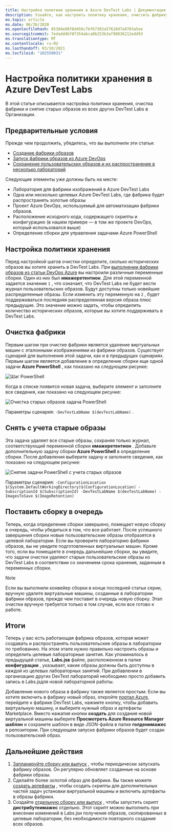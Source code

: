 ```yaml
---
title: Настройка политики хранения в Azure DevTest Labs | Документация Майкрософт
description: Узнайте, как настроить политику хранения, очистить фабрику и снять с учета старые образы из DevTest Labs.
ms.topic: article
ms.date: 06/26/2020
ms.openlocfilehash: 85384e88f8d456c7bf67302a57618d7a9703a5ee
ms.sourcegitcommit: 7edadd4bf8f354abca0b253b3af98836212edd93
ms.translationtype: MT
ms.contentlocale: ru-RU
ms.lasthandoff: 03/10/2021
ms.locfileid: "102550031"
---
```

# <a name="set-up-retention-policy-in-azure-devtest-labs"></a>Настройка политики хранения в Azure DevTest Labs
В этой статье описывается настройка политики хранения, очистка фабрики и снятие старых образов из всех других DevTest Labs в Организации. 

## <a name="prerequisites"></a>Предварительные условия
Прежде чем продолжить, убедитесь, что вы выполнили эти статьи:

- [Создание фабрики образов](image-factory-create.md)
- [Запуск фабрики образов из Azure DevOps](image-factory-set-up-devops-lab.md)
- [Сохранение пользовательских образов и их распространение в несколько лабораторий](image-factory-save-distribute-custom-images.md)

Следующие элементы уже должны быть на месте:

- Лаборатория для фабрики изображений в Azure DevTest Labs
- Одна или несколько целевых Azure DevTest Labs, где фабрика будет распространять золотые образы
- Проект Azure DevOps, используемый для автоматизации фабрики образов.
- Расположение исходного кода, содержащего скрипты и конфигурацию (в нашем примере — в том же проекте DevOps, который использовался выше)
- Определение сборки для управления задачами Azure PowerShell
 
## <a name="setting-the-retention-policy"></a>Настройка политики хранения
Перед настройкой шагов очистки определите, сколько исторических образов вы хотите хранить в DevTest Labs. При [выполнении фабрики образов из статьи DevOps Azure](image-factory-set-up-devops-lab.md) вы настроили различные переменные сборки. Один из них был **имажеретентион**. Для этой переменной задается значение `1` , что означает, что DevTest Labs не будет вести журнал пользовательских образов. Будут доступны только новейшие распределенные образы. Если изменить эту переменную на `2` , будет поддерживаться последняя распределенная версия образа плюс предыдущие. Это значение можно задать, чтобы определить количество исторических образов, которые вы хотите поддерживать в DevTest Labs.

## <a name="cleaning-up-the-factory"></a>Очистка фабрики
Первым шагом при очистке фабрики является удаление виртуальных машин с эталонными изображениями из фабрики образов. Существует сценарий для выполнения этой задачи, как и в предыдущих сценариях. Первым шагом является добавление в определение сборки еще одной задачи **Azure PowerShell** , как показано на следующем рисунке:

![Шаг PowerShell](./media/set-retention-policy-cleanup/powershell-step.png)

Когда в списке появится новая задача, выберите элемент и заполните все сведения, как показано на следующем рисунке:

![Очистка старых образов задача PowerShell](./media/set-retention-policy-cleanup/configure-powershell-task.png)

Параметры сценария: `-DevTestLabName $(devTestLabName)` .

## <a name="retire-old-images"></a>Снять с учета старые образы 
Эта задача удаляет все старые образы, сохраняя только журнал, соответствующий переменной сборки **имажеретентион** . Добавьте дополнительную задачу сборки **Azure PowerShell** в определение сборки. После добавления выберите задачу и заполните сведения, как показано на следующем рисунке: 

![Снятие задачи PowerShell с учета старых образов](./media/set-retention-policy-cleanup/retire-old-image-task.png)

Параметры сценария: `-ConfigurationLocation $(System.DefaultWorkingDirectory)$(ConfigurationLocation) -SubscriptionId $(SubscriptionId) -DevTestLabName $(devTestLabName) -ImagesToSave $(ImageRetention)`

## <a name="queue-the-build"></a>Поставить сборку в очередь
Теперь, когда определение сборки завершено, помещает новую сборку в очередь, чтобы убедиться в том, что все работает. После успешного завершения сборки новые пользовательские образы отобразятся в целевой лаборатории. Если вы проверите лабораторию фабрики образов, вы не увидите подготовленных виртуальных машин. Кроме того, если вы помещаете в очередь дальнейшие сборки, вы увидите, что задачи очистки удаляют старые пользовательские образы из DevTest Labs в соответствии со значением срока хранения, заданным в переменных сборки.

> [!NOTE]
> Если вы выполнили конвейер сборки в конце последней статьи серии, вручную удалите виртуальные машины, созданные в лаборатории фабрики образов, прежде чем поставит в очередь новую сборку.  Этап очистки вручную требуется только в том случае, если все готово к работе.



## <a name="summary"></a>Итоги
Теперь у вас есть работающая фабрика образов, которая может создавать и распространять пользовательские образы в лаборатории по требованию. На этом этапе нужно правильно настроить образы и определить целевые лабораторные занятия. Как упоминалось в предыдущей статье, **Labs.jsв** файле, расположенном в папке **конфигурации** , указывает, какие образы должны быть доступны в каждой из целевых лабораторных занятий. При добавлении в организацию других DevTest лабораторий необходимо просто добавить запись в Labs.jsдля новой лабораторной работы.

Добавление нового образа в фабрику также является простым. Если вы хотите включить в фабрику новый образ, откройте [портал Azure](https://portal.azure.com), перейдите к фабрике DevTest Labs, нажмите кнопку, чтобы добавить виртуальную машину, и выберите нужный образ и артефакты Marketplace. Вместо нажатия кнопки **создать** для создания новой виртуальной машины выберите **Просмотреть Azure Resource Manager шаблон** и сохраните шаблон в виде JSON-файла в папке **голденимажес** в репозитории. При следующем запуске фабрики образов будет создан пользовательский образ.


## <a name="next-steps"></a>Дальнейшие действия
1. [Запланируйте сборку или выпуск](/azure/devops/pipelines/build/triggers?tabs=designer) , чтобы периодически запускать фабрику образов. Он регулярно обновляет созданные на основе фабрики образы.
2. Сделайте более золотой образ для фабрики. Вы также можете [создать артефакты](devtest-lab-artifact-author.md) , чтобы создать скрипты для дополнительных частей задач установки виртуальной машины и включить артефакты в образы фабрики.
4. Создайте [отдельную сборку или выпуск](/azure/devops/pipelines/overview?view=azure-devops-2019) , чтобы запустить скрипт **дистрибутеимажес** отдельно. Этот скрипт можно выполнить при внесении изменений в Labs.jsи получения образов, скопированных в целевые лаборатории, без необходимости повторного создания всех образов.

